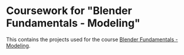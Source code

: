 # Coursework for "Blender Fundamentals - Modeling"

This contains the projects used for the course [Blender Fundamentals - Modeling](https://www.udemy.com/course/blender-fundamentals-modeling/).
